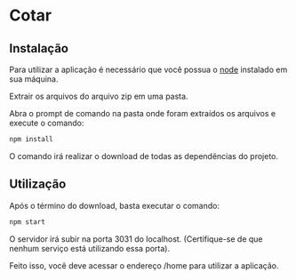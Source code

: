 # Cotar

## Instalação

Para utilizar a aplicação é necessário que você possua o [node](https://nodejs.org/en/download/) instalado em sua máquina.

Extrair os arquivos do arquivo zip em uma pasta.

Abra o prompt de comando na pasta onde foram extraídos os arquivos e execute o comando: 

```bash
npm install
```

O comando irá realizar o download de todas as dependências do projeto.

## Utilização

Após o término do download, basta executar o comando:

```bash
npm start
```

O servidor irá subir na porta 3031 do localhost. (Certifique-se de que nenhum serviço está utilizando essa porta).

Feito isso, você deve acessar o endereço /home para utilizar a aplicação.
